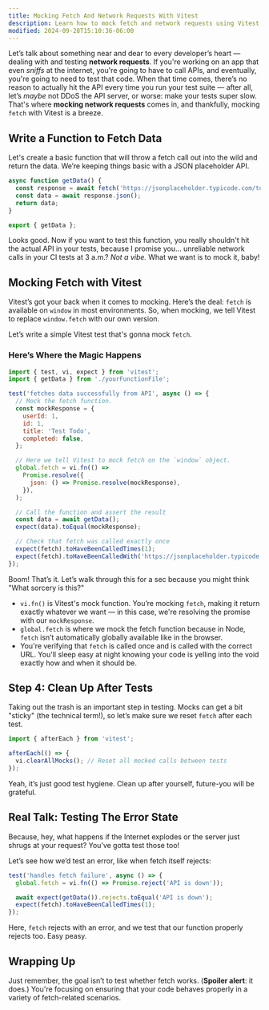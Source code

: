 ```yaml
---
title: Mocking Fetch And Network Requests With Vitest
description: Learn how to mock fetch and network requests using Vitest.
modified: 2024-09-28T15:10:36-06:00
---
```


Let’s talk about something near and dear to every developer’s heart — dealing with and testing **network requests**. If you're working on an app that even _sniffs_ at the internet, you're going to have to call APIs, and eventually, you're going to need to test that code. When that time comes, there’s no reason to actually hit the API every time you run your test suite — after all, let’s _maybe_ not DDoS the API server, or worse: make your tests super slow. That's where **mocking network requests** comes in, and thankfully, mocking `fetch` with Vitest is a breeze.

## Write a Function to Fetch Data

Let's create a basic function that will throw a fetch call out into the wild and return the data. We’re keeping things basic with a JSON placeholder API.

```javascript
async function getData() {
  const response = await fetch('https://jsonplaceholder.typicode.com/todos/1');
  const data = await response.json();
  return data;
}

export { getData };
```

Looks good. Now if you want to test this function, you really shouldn't hit the actual API in your tests, because I promise you… unreliable network calls in your CI tests at 3 a.m.? _Not a vibe._ What we want is to mock it, baby!

## Mocking Fetch with Vitest

Vitest’s got your back when it comes to mocking. Here’s the deal: `fetch` is available on `window` in most environments. So, when mocking, we tell Vitest to replace `window.fetch` with our own version.

Let’s write a simple Vitest test that's gonna mock `fetch`.

### Here’s Where the Magic Happens

```javascript
import { test, vi, expect } from 'vitest';
import { getData } from './yourFunctionFile';

test('fetches data successfully from API', async () => {
  // Mock the fetch function.
  const mockResponse = {
    userId: 1,
    id: 1,
    title: 'Test Todo',
    completed: false,
  };

  // Here we tell Vitest to mock fetch on the `window` object.
  global.fetch = vi.fn(() =>
    Promise.resolve({
      json: () => Promise.resolve(mockResponse),
    }),
  );

  // Call the function and assert the result
  const data = await getData();
  expect(data).toEqual(mockResponse);

  // Check that fetch was called exactly once
  expect(fetch).toHaveBeenCalledTimes(1);
  expect(fetch).toHaveBeenCalledWith('https://jsonplaceholder.typicode.com/todos/1');
});
```

Boom! That’s it. Let’s walk through this for a sec because you might think "What sorcery is this?"

- `vi.fn()` is Vitest's mock function. You’re mocking `fetch`, making it return exactly whatever we want — in this case, we're resolving the promise with our `mockResponse`.
- `global.fetch` is where we mock the fetch function because in Node, `fetch` isn’t automatically globally available like in the browser.
- You're verifying that `fetch` is called once and is called with the correct URL. You'll sleep easy at night knowing your code is yelling into the void exactly how and when it should be.

## Step 4: Clean Up After Tests

Taking out the trash is an important step in testing. Mocks can get a bit "sticky" (the technical term!), so let’s make sure we reset `fetch` after each test.

```javascript
import { afterEach } from 'vitest';

afterEach(() => {
  vi.clearAllMocks(); // Reset all mocked calls between tests
});
```

Yeah, it’s just good test hygiene. Clean up after yourself, future-you will be grateful.

## Real Talk: Testing The Error State

Because, hey, what happens if the Internet explodes or the server just shrugs at your request? You’ve gotta test those too!

Let’s see how we’d test an error, like when fetch itself rejects:

```javascript
test('handles fetch failure', async () => {
  global.fetch = vi.fn(() => Promise.reject('API is down'));

  await expect(getData()).rejects.toEqual('API is down');
  expect(fetch).toHaveBeenCalledTimes(1);
});
```

Here, `fetch` rejects with an error, and we test that our function properly rejects too. Easy peasy.

## Wrapping Up

Just remember, the goal isn’t to test whether fetch works. (**Spoiler alert**: it does.) You're focusing on ensuring that your code behaves properly in a variety of fetch-related scenarios.
